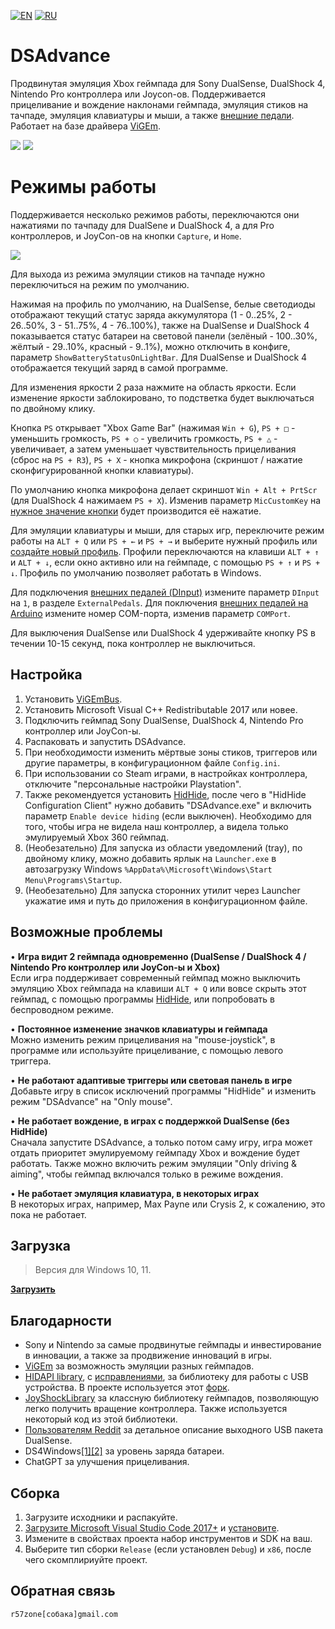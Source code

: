 [![EN](https://user-images.githubusercontent.com/9499881/33184537-7be87e86-d096-11e7-89bb-f3286f752bc6.png)](https://github.com/r57zone/DSAdvance/) 
[![RU](https://user-images.githubusercontent.com/9499881/27683795-5b0fbac6-5cd8-11e7-929c-057833e01fb1.png)](https://github.com/r57zone/DSAdvance/blob/master/README.RU.md)

# DSAdvance
Продвинутая эмуляция Xbox геймпада для Sony DualSense, DualShock 4, Nintendo Pro контроллера или Joycon-ов. Поддерживается прицеливание и вождение наклонами геймпада, эмуляция стиков на тачпаде, эмуляция клавиатуры и мыши, а также [внешние педали](https://github.com/r57zone/XboxExternalPedals). Работает на базе драйвера [ViGEm](https://github.com/nefarius/ViGEmBus).

[![](https://user-images.githubusercontent.com/9499881/164945071-5b9f86dd-c396-45a5-817b-fc7068450f02.gif)](https://youtu.be/gkyqO_HuPnk)
[![](https://user-images.githubusercontent.com/9499881/164945073-cfa1bfb7-cb82-4714-b2ad-7ecd84a5bcfc.gif)](https://youtu.be/gkyqO_HuPnk)

# Режимы работы
Поддерживается несколько режимов работы, переключаются они нажатиями по тачпаду для DualSene и DualShock 4, а для Pro контроллеров, и JoyCon-ов на кнопки `Capture`, и `Home`.

![](https://user-images.githubusercontent.com/9499881/173076125-b3762211-74ab-4377-a6a2-a7b6c9b1a142.png)

Для выхода из режима эмуляции стиков на тачпаде нужно переключиться на режим по умолчанию. 


Нажимая на профиль по умолчанию, на DualSense, белые светодиоды отображают текущий статус заряда аккумулятора (1 - 0..25%, 2 - 26..50%, 3 - 51..75%, 4 - 76..100%), также на DualSense и DualShock 4 показывается статус батареи на световой панели (зелёный - 100..30%, жёлтый - 29..10%, красный - 9..1%), можно отключить в конфиге, параметр `ShowBatteryStatusOnLightBar`. Для DualSense и DualShock 4 отображается текущий заряд в самой программе.


Для изменения яркости 2 раза нажмите на область яркости. Если изменение яркости заблокировано, то подстветка будет выключаться по двойному клику.


Кнопка `PS` открывает "Xbox Game Bar" (нажимая `Win + G`), `PS + □` - уменьшить громкость, `PS + ○` - увеличить громкость, `PS + △` - увеличивает, а затем уменьшает чувствительность прицеливания (сброс на `PS + R3`), `PS + X` - кнопка микрофона (скриншот / нажатие сконфигурированной кнопки клавиатуры).


По умолчанию кнопка микрофона делает скриншот `Win + Alt + PrtScr` (для DualShock 4 нажимаем `PS + X`). Изменив параметр `MicCustomKey` на [нужное значение кнопки](https://github.com/r57zone/DSAdvance/blob/master/BINDINGS.RU.md) будет производится её нажатие.


Для эмуляции клавиатуры и мыши, для старых игр, переключите режим работы на `ALT + Q` или `PS + ←` и `PS + →` и выберите нужный профиль или [создайте новый профиль](https://github.com/r57zone/DSAdvance/blob/master/BINDINGS.RU.md). Профили переключаются на клавиши `ALT + ↑` и `ALT + ↓`, если окно активно или на геймпаде, с помощью `PS + ↑` и `PS + ↓`. Профиль по умолчанию позволяет работать в Windows. 


Для подключения [внешних педалей (DInput)](https://github.com/r57zone/XboxExternalPedals#setup-dinput-pedals-mh-et-live-board) измените параметр `DInput` на `1`, в разделе `ExternalPedals`.  Для поключения [внешних педалей на Arduino](https://github.com/r57zone/XboxExternalPedals#setup-arduino-pedals) измените номер COM-порта, изменив параметр `COMPort`.


Для выключения DualSense или DualShock 4 удерживайте кнопку PS в течении 10-15 секунд, пока контроллер не выключиться.

## Настройка
1. Установить [ViGEmBus](https://github.com/nefarius/ViGEmBus/releases).
2. Установить Microsoft Visual C++ Redistributable 2017 или новее.
3. Подключить геймпад Sony DualSense, DualShock 4, Nintendo Pro контроллер или JoyCon-ы.
4. Распаковать и запустить DSAdvance.
5. При необходимости изменить мёртвые зоны стиков, триггеров или другие параметры, в конфигурационном файле `Config.ini`.
6. При использовании со Steam играми, в настройках контроллера, отключите "персональные настройки Playstation".
7. Также рекомендуется установить [HidHide](https://github.com/nefarius/HidHide/releases), после чего в "HidHide Configuration Client" нужно добавить "DSAdvance.exe" и включить параметр `Enable device hiding` (если выключен). Необходимо для того, чтобы игра не видела наш контроллер, а видела только эмулируемый Xbox 360 геймпад.
8. (Необезательно) Для запуска из области уведомлений (tray), по двойному клику, можно добавить ярлык на `Launcher.exe` в автозагрузку Windows `%AppData%\Microsoft\Windows\Start Menu\Programs\Startup`.
9. (Необезательно) Для запуска сторонних утилит через Launcher укажатие имя и путь до приложения в конфигурационном файле.


## Возможные проблемы
• **Игра видит 2 геймпада одновременно (DualSense / DualShock 4 / Nintendo Pro контроллер или JoyCon-ы и Xbox)**<br>
Если игра поддерживает современный геймпад можно выключить эмуляцию Xbox геймпада на клавиши `ALT + Q` или вовсе скрыть этот геймпад, с помощью программы [HidHide](https://github.com/ViGEm/HidHide), или попробовать в беспроводном режиме.



• **Постоянное изменение значков клавиатуры и геймпада**<br>
Можно изменить режим прицеливания на "mouse-joystick", в программе или используйте прицеливание, с помощью левого триггера.



• **Не работают адаптивые триггеры или световая панель в игре**<br>
Добавьте игру в список исключений программы "HidHide" и изменить режим "DSAdvance" на "Only mouse".



• **Не работает вождение, в играх с поддержкой DualSense (без HidHide)**<br>
Сначала запустите DSAdvance, а только потом саму игру, игра может отдать приоритет эмулируемому геймпаду Xbox и вождение будет работать. Также можно включить режим эмуляции "Only driving & aiming", чтобы геймпад включался только в режиме вождения.



• **Не работает эмуляция клавиатура, в некоторых играх**<br>
В некоторых играх, например, Max Payne или Crysis 2, к сожалению, это пока не работает.

## Загрузка
>Версия для Windows 10, 11.

**[Загрузить](https://github.com/r57zone/DSAdvance/releases)**

## Благодарности
* Sony и Nintendo за самые продвинутые геймпады и инвестирование в инновации, а также за продвижение инноваций в игры.
* [ViGEm](https://github.com/ViGEm) за возможность эмуляции разных геймпадов.
* [HIDAPI library](https://github.com/signal11/hidapi), с [исправлениями](https://github.com/libusb/hidapi), за библиотеку для работы с USB устройства. В проекте используется этот [форк](https://github.com/r57zone/hidapi).
* [JoyShockLibrary](https://github.com/JibbSmart/JoyShockLibrary) за классную библиотеку геймпадов, позволяющую легко получить вращение контроллера. Также используется некоторый код из этой библиотеки.
* [Пользователям Reddit](https://www.reddit.com/r/gamedev/comments/jumvi5/dualsense_haptics_leds_and_more_hid_output_report/) за детальное описание выходного USB пакета DualSense.
* DS4Windows[[1]](https://github.com/Jays2Kings/DS4Windows)[[2]](https://github.com/Ryochan7/DS4Windows) за уровень заряда батареи.
* ChatGPT за улучшения прицеливания.

## Сборка
1. Загрузите исходники и распакуйте.
2. [Загрузите Microsoft Visual Studio Code 2017+](https://code.visualstudio.com/download) и [установите](https://github.com/r57zone/RE4ExtendedControl/assets/9499881/69dafce6-fd57-4768-83eb-c1bb69901f07).
3. Измените в свойствах проекта набор инструментов и SDK на ваш.
4. Выберите тип сборки `Release` (если установлен `Debug`) и `x86`, после чего скомплириуйте проект.

## Обратная связь
`r57zone[собака]gmail.com`